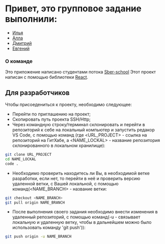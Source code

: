 # Привет[](https://github.com/blackcater/blackcater/raw/main/images/Hi.gif), это групповое задание выполнили:
  - [Илья](https://github.com/bajen0v)
  - [Алла](https://github.com/Alla5735)
  - [Дмитрий](https://github.com/d1mxp)
  - [Евгений](https://github.com/evgsh01)

### О команде
Это приложение написано студентами потока [Sber-school](https://sberbank-school.ru)
Этот проект написан с помощью библиотеки [React](https://github.com/facebook/create-react-app).

## Для разработчиков

Чтобы присоедениться к проекту, необходимо следующее: 
- Перейти по приглашению на проект;
- Скопировать путь проекта SSH/Http;
- Через командную строку/терминал склонировать и перейти в репозиторий к себе на локальный компьютер и запустить редакор VS Code, с помощью команд (где <URL_PROJECT> - ссылка на репозиторий на ГитХабе, а <NAME_LOCKAL> - название репозитория склонированного в локальном хранилище):
```sh
git clone URL_PROJECT
cd NAME_LOCKAL
code .
```
- Необходимо проверить находитесь ли Вы, в необходимой ветке разработки, если нет, то перейти в неё и проверить версию удаленной ветки, с Вашей локальной, с помощью команд(<NAME_BRANCH> - название ветки:
```sh
git checkout <NAME_BRANCH>
git pull origin NAME_BRANCH
```
- После выполнения своего задания необходимо внести изменения в удаленный репозиторий, с помощью команд(-u - связывает локальную и удаленную ветку, чтобы в дальнейшем можно было использовать команду 'git push')): 
```sh
git push origin -u NAME_BRANCH
```